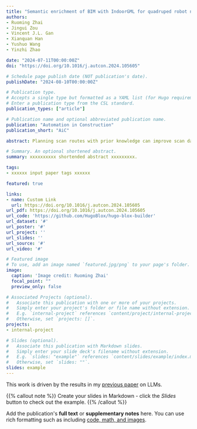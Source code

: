 ```yaml
---
title: "Semantic enrichment of BIM with IndoorGML for quadruped robot navigation and automated 3D scanning"
authors:
- Ruoming Zhai
- Jingui Zou
- Vincent J.L. Gan
- Xianquan Han
- Yushuo Wang
- Yinzhi Zhao

date: "2024-07-11T00:00:00Z"
doi: "https://doi.org/10.1016/j.autcon.2024.105605"

# Schedule page publish date (NOT publication's date).
publishDate: "2024-08-10T00:00:00Z"

# Publication type.
# Accepts a single type but formatted as a YAML list (for Hugo requirements).
# Enter a publication type from the CSL standard.
publication_types: ["article"]

# Publication name and optional abbreviated publication name.
publication: "Automation in Construction"
publication_short: "AiC"

abstract: Planning scan routes with prior knowledge can improve scan data quality and completeness. This paper presents a BIM-enabled approach to optimize quadruped robot navigation for automated 3D scanning. The BIM data schema is enriched with IndoorGML, integrating building geometry with spatial data to establish an indoor navigation model describing multi-scale spatial topological networks. This navigation model, which includes an enhanced greedy algorithm, optimizes quadruped robot scanning positions and traversal sequences. The scan planning optimization outperforms existing heuristic algorithms in computational efficiency, coverage, and scan point count. The BIM-enabled approach is validated on ROS and in real-world conditions with a 3D LiDAR sensor integrated with a quadruped robot. The robotic scans achieve visible coverage of 70-90% of the structure, with a fluctuation of 0.006-0.021mm compared to traditional laser scans. The findings demonstrate robotic scans as a viable way of obtaining complete and accurate point clouds, reducing human effort in traditional scanning.

# Summary. An optional shortened abstract.
summary: xxxxxxxxxx shortended abstract xxxxxxxxx.

tags:
- xxxxxx input paper tags xxxxxx

featured: true

links:
- name: Custom Link
  url: https://doi.org/10.1016/j.autcon.2024.105605
url_pdf: https://doi.org/10.1016/j.autcon.2024.105605
url_code: 'https://github.com/HugoBlox/hugo-blox-builder'
url_dataset: '#'
url_poster: '#'
url_project: ''
url_slides: ''
url_source: '#'
url_video: '#'

# Featured image
# To use, add an image named `featured.jpg/png` to your page's folder. 
image:
  caption: 'Image credit: Ruoming Zhai'
  focal_point: ""
  preview_only: false

# Associated Projects (optional).
#   Associate this publication with one or more of your projects.
#   Simply enter your project's folder or file name without extension.
#   E.g. `internal-project` references `content/project/internal-project/index.md`.
#   Otherwise, set `projects: []`.
projects:
- internal-project

# Slides (optional).
#   Associate this publication with Markdown slides.
#   Simply enter your slide deck's filename without extension.
#   E.g. `slides: "example"` references `content/slides/example/index.md`.
#   Otherwise, set `slides: ""`.
slides: example
---
```


This work is driven by the results in my [previous paper](/publication/conference-paper/) on LLMs.

{{% callout note %}}
Create your slides in Markdown - click the *Slides* button to check out the example.
{{% /callout %}}

Add the publication's **full text** or **supplementary notes** here. You can use rich formatting such as including [code, math, and images](https://docs.hugoblox.com/content/writing-markdown-latex/).
